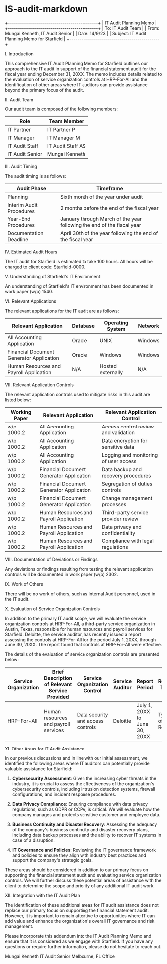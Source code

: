 # IS-audit-markdown
+---------------------------------------------+
|                IT Audit Planning Memo      |
+---------------------------------------------+
| To: IT Audit Team                           |
| From: Mungai Kenneth, IT Audit Senior      |
| Date: 14/9/23                               |
| Subject: IT Audit Planning Memo for Starfield |
+---------------------------------------------+

I. Introduction

This comprehensive IT Audit Planning Memo for Starfield outlines our approach to the IT audit in support of the financial statement audit for the fiscal year ending December 31, 20XX. The memo includes details related to the evaluation of service organization controls at HRP-For-All and the identification of other areas where IT auditors can provide assistance beyond the primary focus of the audit.

II. Audit Team

Our audit team is composed of the following members:

| Role               | Team Member       |
|--------------------|-------------------|
| IT Partner         | IT Partner P      |
| IT Manager         | IT Manager M      |
| IT Audit Staff     | IT Audit Staff AS |
| IT Audit Senior    | Mungai Kenneth    |

III. Audit Timing

The audit timing is as follows:

| Audit Phase                    | Timeframe                       |
|--------------------------------|---------------------------------|
| Planning                        | Sixth month of the year under audit |
| Interim Audit Procedures        | 2 months before the end of the fiscal year |
| Year-End Procedures             | January through March of the year following the end of the fiscal year |
| Documentation Deadline          | April 30th of the year following the end of the fiscal year |

IV. Estimated Audit Hours

The IT audit for Starfield is estimated to take 100 hours. All hours will be charged to client code: Starfield-0000.

V. Understanding of Starfield's IT Environment

An understanding of Starfield's IT environment has been documented in work paper (w/p) 1540.

VI. Relevant Applications

The relevant applications for the IT audit are as follows:

| Relevant Application             | Database  | Operating System   | Network  |
|---------------------------------|-----------|--------------------|----------|
| All Accounting Application      | Oracle    | UNIX               | Windows  |
| Financial Document Generator Application | Oracle | Windows           | Windows  |
| Human Resources and Payroll Application | N/A | Hosted externally | N/A      |

VII. Relevant Application Controls

The relevant application controls used to mitigate risks in this audit are listed below:

| Working Paper  | Relevant Application        | Relevant Application Control            |
|----------------|-----------------------------|----------------------------------------|
| w/p 1000.2     | All Accounting Application  | Access control review and validation   |
| w/p 1000.2     | All Accounting Application  | Data encryption for sensitive data     |
| w/p 1000.2     | All Accounting Application  | Logging and monitoring of user access  |
| w/p 1000.2     | Financial Document Generator Application | Data backup and recovery procedures |
| w/p 1000.2     | Financial Document Generator Application | Segregation of duties controls       |
| w/p 1000.2     | Financial Document Generator Application | Change management processes          |
| w/p 1000.2     | Human Resources and Payroll Application | Third-party service provider review |
| w/p 1000.2     | Human Resources and Payroll Application | Data privacy and confidentiality    |
| w/p 1000.2     | Human Resources and Payroll Application | Compliance with legal regulations    |

VIII. Documentation of Deviations or Findings

Any deviations or findings resulting from testing the relevant application controls will be documented in work paper (w/p) 2302.

IX. Work of Others

There will be no work of others, such as Internal Audit personnel, used in the IT audit.

X. Evaluation of Service Organization Controls

In addition to the primary IT audit scope, we will evaluate the service organization controls at HRP-For-All, a third-party service organization in Austin, Texas, responsible for human resources and payroll services for Starfield. Deloitte, the service auditor, has recently issued a report assessing the controls at HRP-For-All for the period July 1, 20XX, through June 30, 20XX. The report found that controls at HRP-For-All were effective.

The details of the evaluation of service organization controls are presented below:

| Service Organization | Brief Description of Relevant Service Provided | Service Organization Control | Service Auditor | Report Period | Report Type |
|---------------------|----------------------------------------------|-----------------------------|----------------|--------------|-------------|
| HRP-For-All         | Human resources and payroll services         | Data security and access controls | Deloitte       | July 1, 20XX to June 30, 20XX | Type of Report |

XI. Other Areas for IT Audit Assistance

In our previous discussions and in line with our initial assessment, we identified the following areas where IT auditors can potentially provide valuable assistance for Starfield:

1. **Cybersecurity Assessment**: Given the increasing cyber threats in the industry, it is crucial to assess the effectiveness of the organization's cybersecurity controls, including intrusion detection systems, firewall configurations, and incident response procedures.

2. **Data Privacy Compliance**: Ensuring compliance with data privacy regulations, such as GDPR or CCPA, is critical. We will evaluate how the company manages and protects sensitive customer and employee data.

3. **Business Continuity and Disaster Recovery**: Assessing the adequacy of the company's business continuity and disaster recovery plans, including data backup processes and the ability to recover IT systems in case of a disruption.

4. **IT Governance and Policies**: Reviewing the IT governance framework and policies to ensure they align with industry best practices and support the company's strategic goals.

These areas should be considered in addition to our primary focus on supporting the financial statement audit and evaluating service organization controls. We will further discuss these potential areas of assistance with the client to determine the scope and priority of any additional IT audit work.

XII. Integration with the IT Audit Plan

The identification of these additional areas for IT audit assistance does not replace our primary focus on supporting the financial statement audit. However, it is important to remain attentive to opportunities where IT can add value and enhance the organization's overall IT governance and risk management.

Please incorporate this addendum into the IT Audit Planning Memo and ensure that it is considered as we engage with Starfield. If you have any questions or require further information, please do not hesitate to reach out.

Mungai Kenneth
IT Audit Senior
Melbourne, FL Office
